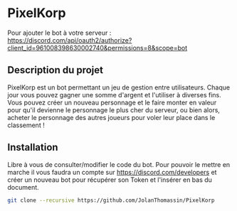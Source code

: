 # PixelKorp

Pour ajouter le bot à votre serveur : https://discord.com/api/oauth2/authorize?client_id=961008398630002740&permissions=8&scope=bot  

## Description du projet

PixelKorp est un bot permettant un jeu de gestion entre utilisateurs. Chaque jour vous pouvez gagner une somme d'argent et l'utiliser à diverses fins. Vous pouvez créer un nouveau personnage et le faire monter en valeur pour qu'il devienne le personnage le plus cher du serveur, ou bien alors, acheter le personnage des autres joueurs pour voler leur place dans le classement !

## Installation

Libre à vous de consulter/modifier le code du bot. Pour pouvoir le mettre en marche il vous faudra un compte sur https://discord.com/developers et créer un nouveau bot pour récupérer son Token et l'insérer en bas du document.

```bash
git clone --recursive https://github.com/JolanThomassin/PixelKorp
```
